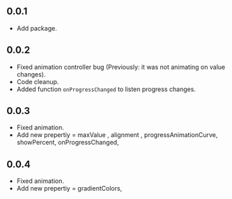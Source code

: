 
## 0.0.1 
* Add package.

## 0.0.2

* Fixed animation controller bug (Previously: it was not animating on value changes).
* Code cleanup.
* Added function `onProgressChanged` to listen progress changes.

## 0.0.3

* Fixed animation.
* Add new prepertiy = maxValue , alignment , progressAnimationCurve, showPercent, onProgressChanged,

## 0.0.4

* Fixed animation.
* Add new prepertiy = gradientColors,
